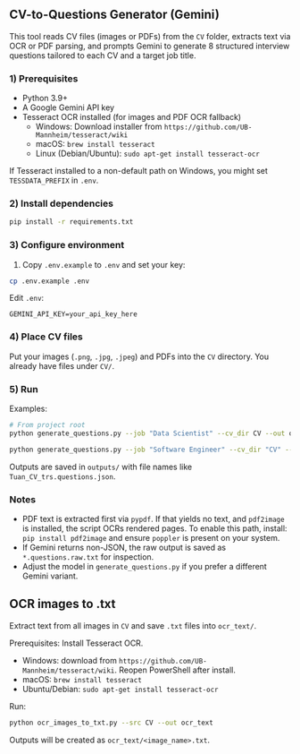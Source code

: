 ## CV-to-Questions Generator (Gemini)

This tool reads CV files (images or PDFs) from the `CV` folder, extracts text via OCR or PDF parsing, and prompts Gemini to generate 8 structured interview questions tailored to each CV and a target job title.

### 1) Prerequisites
- Python 3.9+
- A Google Gemini API key
- Tesseract OCR installed (for images and PDF OCR fallback)
  - Windows: Download installer from `https://github.com/UB-Mannheim/tesseract/wiki`
  - macOS: `brew install tesseract`
  - Linux (Debian/Ubuntu): `sudo apt-get install tesseract-ocr`

If Tesseract installed to a non-default path on Windows, you might set `TESSDATA_PREFIX` in `.env`.

### 2) Install dependencies
```bash
pip install -r requirements.txt
```

### 3) Configure environment
1. Copy `.env.example` to `.env` and set your key:
```bash
cp .env.example .env
```
Edit `.env`:
```
GEMINI_API_KEY=your_api_key_here
```

### 4) Place CV files
Put your images (`.png`, `.jpg`, `.jpeg`) and PDFs into the `CV` directory. You already have files under `CV/`.

### 5) Run
Examples:
```bash
# From project root
python generate_questions.py --job "Data Scientist" --cv_dir CV --out outputs

python generate_questions.py --job "Software Engineer" --cv_dir "CV" --out outputs
```

Outputs are saved in `outputs/` with file names like `Tuan_CV_trs.questions.json`.

### Notes
- PDF text is extracted first via `pypdf`. If that yields no text, and `pdf2image` is installed, the script OCRs rendered pages. To enable this path, install: `pip install pdf2image` and ensure `poppler` is present on your system.
- If Gemini returns non-JSON, the raw output is saved as `*.questions.raw.txt` for inspection.
- Adjust the model in `generate_questions.py` if you prefer a different Gemini variant.

## OCR images to .txt

Extract text from all images in `CV` and save `.txt` files into `ocr_text/`.

Prerequisites: Install Tesseract OCR.
- Windows: download from `https://github.com/UB-Mannheim/tesseract/wiki`. Reopen PowerShell after install.
- macOS: `brew install tesseract`
- Ubuntu/Debian: `sudo apt-get install tesseract-ocr`

Run:
```bash
python ocr_images_to_txt.py --src CV --out ocr_text
```

Outputs will be created as `ocr_text/<image_name>.txt`.
